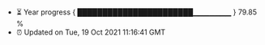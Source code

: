 - ⏳ Year progress { ███████████████████████▁▁▁▁▁▁▁ } 79.85 %
- ⏰ Updated on Tue, 19 Oct 2021 11:16:41 GMT

